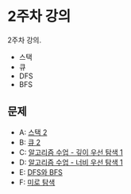 # 2주차 강의
2주차 강의.

- 스택
- 큐
- DFS
- BFS

## 문제
- A: [스택 2](https://www.acmicpc.net/problem/28278)
- B: [큐 2](https://www.acmicpc.net/problem/18258)
- C: [알고리즘 수업 - 깊이 우선 탐색 1](https://www.acmicpc.net/problem/24479)
- D: [알고리즘 수업 - 너비 우선 탐색 1](https://www.acmicpc.net/problem/24444)
- E: [DFS와 BFS](https://www.acmicpc.net/problem/1260)
- F: [미로 탐색](https://www.acmicpc.net/problem/2178)